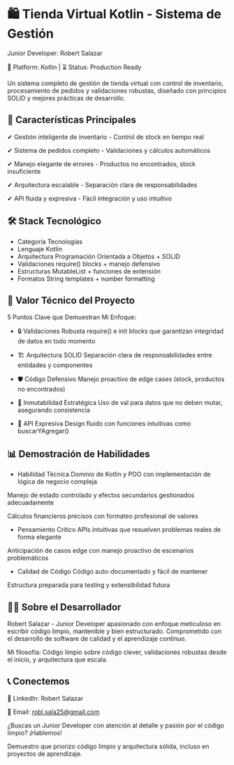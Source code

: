 # 🛍️ Tienda Virtual Kotlin - Sistema de Gestión

Junior Developer: Robert Salazar

📱 Platform: Kotlin | ⏳ Status: Production Ready

Un sistema completo de gestión de tienda virtual con control de inventario, procesamiento de pedidos y validaciones robustas, diseñado con principios SOLID y mejores prácticas de desarrollo.

## 🚀 Características Principales

✔ Gestión inteligente de inventario - Control de stock en tiempo real

✔ Sistema de pedidos completo - Validaciones y cálculos automáticos

✔ Manejo elegante de errores - Productos no encontrados, stock insuficiente

✔ Arquitectura escalable - Separación clara de responsabilidades

✔ API fluida y expresiva - Fácil integración y uso intuitivo

## 🛠 Stack Tecnológico

- Categoría	Tecnologías
- Lenguaje	Kotlin
- Arquitectura	Programación Orientada a Objetos + SOLID
- Validaciones	require() blocks + manejo defensivo
- Estructuras	MutableList + funciones de extensión
- Formatos	String templates + number formatting
  
## 🎯 Valor Técnico del Proyecto

5 Puntos Clave que Demuestran Mi Enfoque:

- 🔒 Validaciones Robusta
require() e init blocks que garantizan integridad de datos en todo momento

- 🏗️ Arquitectura SOLID
Separación clara de responsabilidades entre entidades y componentes

- 🛡️ Código Defensivo
Manejo proactivo de edge cases (stock, productos no encontrados)

- 📐 Inmutabilidad Estratégica
Uso de val para datos que no deben mutar, asegurando consistencia

- 🎯 API Expresiva
Design fluido con funciones intuitivas como buscarYAgregar()


## 📊 Demostración de Habilidades

- Habilidad Técnica
Dominio de Kotlin y POO con implementación de lógica de negocio compleja

Manejo de estado controlado y efectos secundarios gestionados adecuadamente

Cálculos financieros precisos con formateo profesional de valores

- Pensamiento Crítico
APIs intuitivas que resuelven problemas reales de forma elegante

Anticipación de casos edge con manejo proactivo de escenarios problemáticos

- Calidad de Código
Código auto-documentado y fácil de mantener

Estructura preparada para testing y extensibilidad futura

## 👨‍💻 Sobre el Desarrollador

Robert Salazar - Junior Developer apasionado con enfoque meticuloso en escribir código limpio, mantenible y bien estructurado. Comprometido con el desarrollo de software de calidad y el aprendizaje continuo.

Mi filosofía: Código limpio sobre código clever, validaciones robustas desde el inicio, y arquitectura que escala.

## 📞 Conectemos

💼 LinkedIn: Robert Salazar

📧 Email: robl.sala25@gmail.com

¿Buscas un Junior Developer con atención al detalle y pasión por el código limpio? ¡Hablemos!

Demuestro que priorizo código limpio y arquitectura sólida, incluso en proyectos de aprendizaje.
